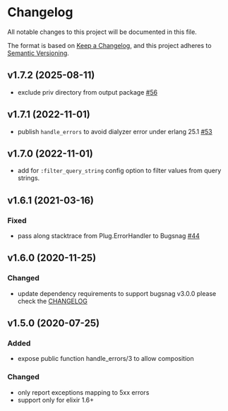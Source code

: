 # Changelog

All notable changes to this project will be documented in this file.

The format is based on [Keep a Changelog](https://keepachangelog.com/en/1.0.0/),
and this project adheres to [Semantic Versioning](https://semver.org/spec/v2.0.0.html).

## v1.7.2 (2025-08-11)
- exclude priv directory from output package [#56](https://github.com/bugsnag-elixir/plugsnag/pull/56)

## v1.7.1 (2022-11-01)
- publish `handle_errors` to avoid dialyzer error under erlang 25.1 [#53](https://github.com/bugsnag-elixir/plugsnag/pull/53)

## v1.7.0 (2022-11-01)
- add for `:filter_query_string` config option to filter values from query strings.

## v1.6.1 (2021-03-16)

### Fixed
- pass along stacktrace from Plug.ErrorHandler to Bugsnag [#44](https://github.com/bugsnag-elixir/plugsnag/pull/44)

## v1.6.0 (2020-11-25)

### Changed
- update dependency requirements to support bugsnag v3.0.0
  please check the [CHANGELOG](https://github.com/bugsnag-elixir/bugsnag-elixir/blob/master/CHANGELOG.md)

## v1.5.0 (2020-07-25)

### Added
- expose public function handle_errors/3 to allow composition

### Changed
- only report exceptions mapping to 5xx errors
- support only for elixir 1.6+
